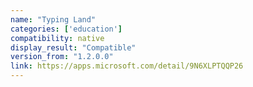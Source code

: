 ```yaml
---
name: "Typing Land"
categories: ['education']
compatibility: native
display_result: "Compatible"
version_from: "1.2.0.0"
link: https://apps.microsoft.com/detail/9N6XLPTQQP26
---
```

